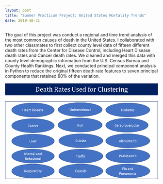 ```yaml
---
layout: post
title: "Summer Practicum Project: United States Mortality Trends"
date: 2019-10-31
---
```


The goal of this project was conduct a regional and time trend analysis of the most common causes of death in the United States. I collaborated with two other classmates to first collect county level data of fifteen different death rates from the Center for Disease Control, including Heart Disease death rates and Cancer death rates. We cleaned and merged this data with county level demographic information from the U.S. Census Bureau and County Health Rankings. Next, we conducted principal component analysis in Python to reduce the original fifteen death rate features to seven principal components that retained 80% of the variation. 


![Image](https://github.com/brighamk/brighamk.github.io/blob/master/images/Picture2.png?raw=true)


